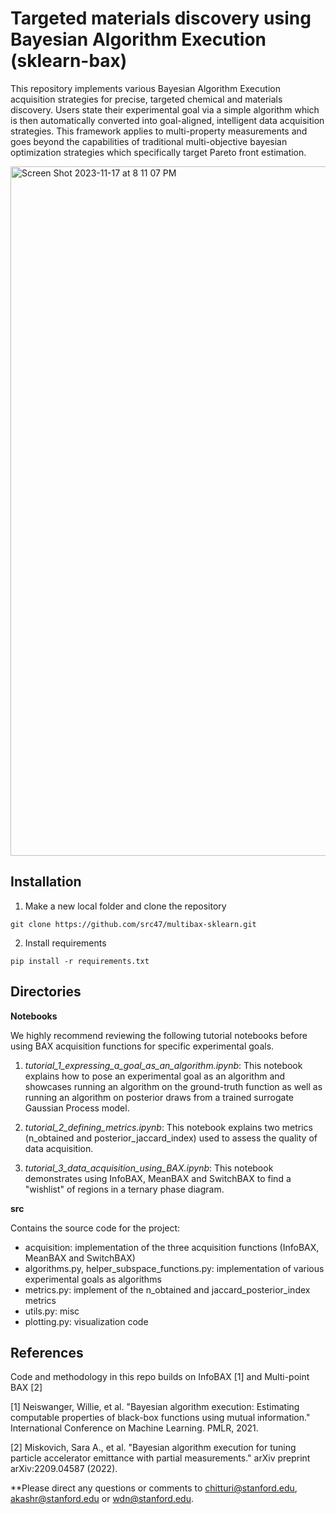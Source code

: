 # Targeted materials discovery using Bayesian Algorithm Execution (sklearn-bax)

This repository implements various Bayesian Algorithm Execution acquisition strategies for precise, targeted chemical and materials discovery. Users state their experimental goal via a simple algorithm which is then automatically converted into goal-aligned, intelligent data acquisition strategies. This framework applies to multi-property measurements and goes beyond the capabilities of traditional multi-objective bayesian optimization strategies which specifically target Pareto front estimation. 


<img width="1103" alt="Screen Shot 2023-11-17 at 8 11 07 PM" src="https://github.com/src47/sklearn-bax/assets/39596225/beeb53e1-bbe6-47c8-89a4-fefb510143a9">

## Installation

1) Make a new local folder and clone the repository

```
git clone https://github.com/src47/multibax-sklearn.git
```

2) Install requirements

```
pip install -r requirements.txt
```

## Directories

**Notebooks** 

We highly recommend reviewing the following tutorial notebooks before using BAX acquisition functions for specific experimental goals. 

1) *tutorial_1_expressing_a_goal_as_an_algorithm.ipynb*: This notebook explains how to pose an experimental goal as an algorithm and showcases running an algorithm on the ground-truth function as well as running an algorithm on posterior draws from a trained surrogate Gaussian Process model. 

2) *tutorial_2_defining_metrics.ipynb*: This notebook explains two metrics (n_obtained and posterior_jaccard_index) used to assess the quality of data acquisition. 

3) *tutorial_3_data_acquisition_using_BAX.ipynb*: This notebook demonstrates using InfoBAX, MeanBAX and SwitchBAX to find a "wishlist" of regions in a ternary phase diagram. 


**src** 

Contains the source code for the project:
- acquisition: implementation of the three acquisition functions (InfoBAX, MeanBAX and SwitchBAX)
- algorithms.py, helper_subspace_functions.py: implementation of various experimental goals as algorithms 
- metrics.py: implement of the n_obtained and jaccard_posterior_index metrics 
- utils.py: misc
- plotting.py: visualization code 

## References

Code and methodology in this repo builds on InfoBAX [1] and Multi-point BAX [2]

[1] Neiswanger, Willie, et al. "Bayesian algorithm execution: Estimating computable properties of black-box functions using mutual information." International Conference on Machine Learning. PMLR, 2021.

[2] Miskovich, Sara A., et al. "Bayesian algorithm execution for tuning particle accelerator emittance with partial measurements." arXiv preprint arXiv:2209.04587 (2022).

**Please direct any questions or comments to chitturi@stanford.edu, akashr@stanford.edu or wdn@stanford.edu. 
